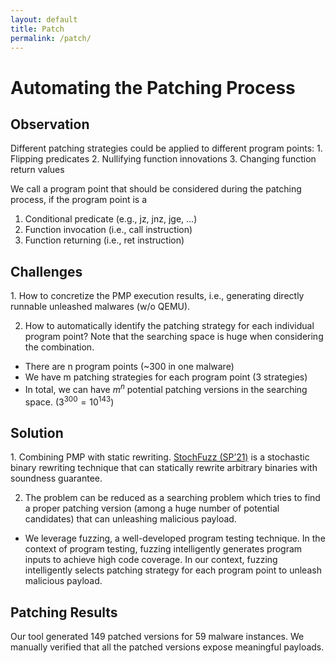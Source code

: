 ```yaml
---
layout: default
title: Patch
permalink: /patch/
---
```

<h1>Automating the Patching Process</h1>

<h2>Observation</h2>
Different patching strategies could be applied to different program points:
1. Flipping predicates
2. Nullifying function innovations
3. Changing function return values

We call a program point that should be considered during the patching process, if the program point is a
1. Conditional predicate (e.g., jz, jnz, jge, …)
2. Function invocation (i.e., call instruction)
3. Function returning (i.e., ret instruction)


<h2>Challenges</h2>
1. How to concretize the PMP execution results, i.e., generating directly runnable unleashed malwares (w/o QEMU).

2. How to automatically identify the patching strategy for each individual program point? Note that the searching space is huge when considering the combination. 
* There are n program points (~300 in one malware)
* We have m patching strategies for each program point (3 strategies)
* In total, we can have $m^n$ potential patching versions in the searching space. ($3^{300}=10^{143}$)

<h2>Solution</h2>
1. Combining PMP with static rewriting. 
<a href="https://ieeexplore.ieee.org/document/9519407">StochFuzz (SP’21)</a> is a stochastic binary rewriting technique that can statically rewrite arbitrary binaries with soundness guarantee. 

2. The problem can be reduced as a searching problem which tries to find a proper patching version (among a huge number of potential candidates) that can unleashing malicious payload.
* We leverage fuzzing, a well-developed program testing technique.
In the context of program testing, fuzzing intelligently generates program inputs to achieve high code coverage. 
In our context, fuzzing intelligently selects patching strategy for each program point to unleash malicious payload. 

<h2>Patching Results</h2>
Our tool generated 149 patched versions for 59 malware instances. We manually verified that all the patched versions expose meaningful payloads.
